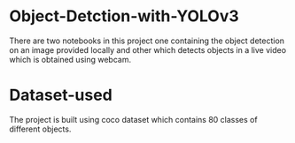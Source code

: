 # Object-Detction-with-YOLOv3
There are two notebooks in this project one containing the object detection on an image provided locally and other which detects objects in a live video which is obtained using webcam.

# Dataset-used
The project is built using coco dataset which contains 80 classes of different objects.

